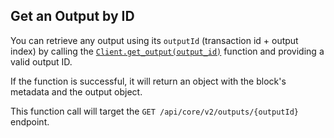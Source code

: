 ## Get an Output by ID

You can retrieve any output using its `outputId` (transaction id + output index) by calling
the [`Client.get_output(output_id)`](./../libraries/python/api_reference#get_output) function and providing a
valid output ID.

If the function is successful, it will return an object with the block's metadata and the
output object.

This function call will target the `GET /api/core/v2/outputs/{outputId}` endpoint.
